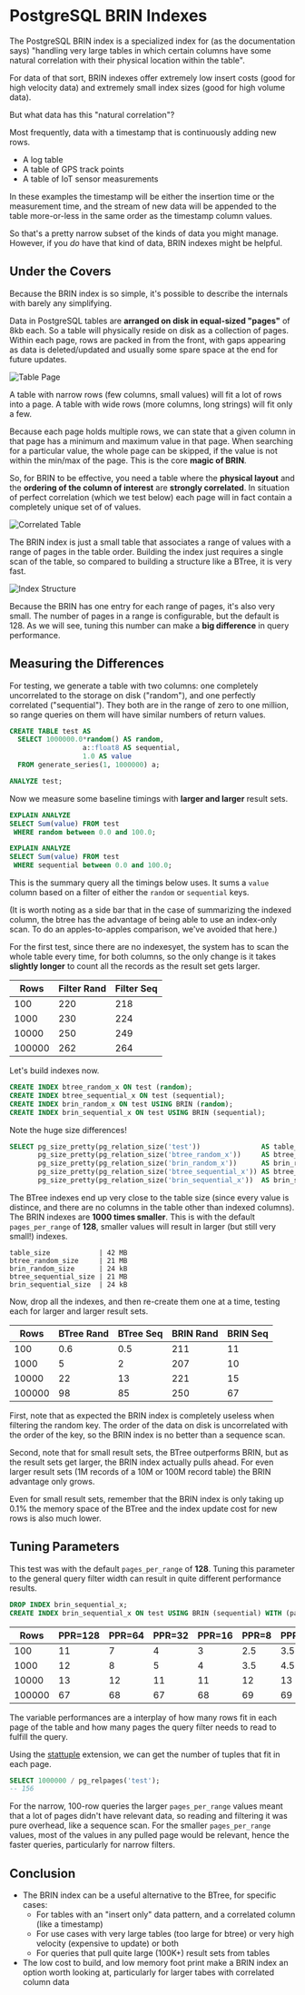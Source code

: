# PostgreSQL BRIN Indexes

The PostgreSQL BRIN index is a specialized index for (as the documentation says) "handling very large tables in which certain columns have some natural correlation with their physical location within the table".

For data of that sort, BRIN indexes offer extremely low insert costs (good for high velocity data) and extremely small index sizes (good for high volume data).

But what data has this "natural correlation"?

Most frequently, data with a timestamp that is continuously adding new rows. 

* A log table
* A table of GPS track points
* A table of IoT sensor measurements

In these examples the timestamp will be either the insertion time or the measurement time, and the stream of new data will be appended to the table more-or-less in the same order as the timestamp column values.

So that's a pretty narrow subset of the kinds of data you might manage. However, if you *do* have that kind of data, BRIN indexes might be helpful.

## Under the Covers

Because the BRIN index is so simple, it's possible to describe the internals with barely any simplifying.

Data in PostgreSQL tables are **arranged on disk in equal-sized "pages"** of 8kb each. So a table will physically reside on disk as a collection of pages. Within each page, rows are packed in from the front, with gaps appearing as data is deleted/updated and usually some spare space at the end for future updates. 

![Table Page](img/brin-page.png)

A table with narrow rows (few columns, small values) will fit a lot of rows into a page. A table with wide rows (more columns, long strings) will fit only a few.

Because each page holds multiple rows, we can state that a given column in that page has a minimum and maximum value in that page. When searching for a particular value, the whole page can be skipped, if the value is not within the min/max of the page. This is the core **magic of BRIN**.

So, for BRIN to be effective, you need a table where the **physical layout** and the **ordering of the column of interest** are **strongly correlated**. In situation of perfect correlation (which we test below) each page will in fact contain a completely unique set of of values.

![Correlated Table](img/brin-table.png)

The BRIN index is just a small table that associates a range of values with a range of pages in the table order. Building the index just requires a single scan of the table, so compared to building a structure like a BTree, it is very fast. 

![Index Structure](img/brin-index.png)

Because the BRIN has one entry for each range of pages, it's also very small. The number of pages in a range is configurable, but the default is 128. As we will see, tuning this number can make a **big difference** in query performance.


## Measuring the Differences

For testing, we generate a table with two columns: one completely uncorrelated to the storage on disk ("random"), and one perfectly correlated ("sequential"). They both are in the range of zero to one million, so range queries on them will have similar numbers of return values.

```sql
CREATE TABLE test AS 
  SELECT 1000000.0*random() AS random, 
                  a::float8 AS sequential,
                  1.0 AS value
  FROM generate_series(1, 1000000) a;

ANALYZE test;
```

Now we measure some baseline timings with **larger and larger** result sets.

```sql
EXPLAIN ANALYZE 
SELECT Sum(value) FROM test
 WHERE random between 0.0 and 100.0;

EXPLAIN ANALYZE 
SELECT Sum(value) FROM test
 WHERE sequential between 0.0 and 100.0;
```

This is the summary query all the timings below uses. It sums a `value` column based on a filter of either the `random` or `sequential` keys.

(It is worth noting as a side bar that in the case of summarizing the indexed column, the btree has the advantage of being able to use an index-only scan. To do an apples-to-apples comparison, we've avoided that here.)

For the first test, since there are no indexesyet, the system has to scan the whole table every time, for both columns, so the only change is it takes **slightly longer** to count all the records as the result set gets larger.

| Rows   | Filter Rand | Filter Seq |
|--------|-------------|------------|
| 100    | 220         | 218        |
| 1000   | 230         | 224        |
| 10000  | 250         | 249        |
| 100000 | 262         | 264        |

Let's build indexes now.

```sql
CREATE INDEX btree_random_x ON test (random);
CREATE INDEX btree_sequential_x ON test (sequential);
CREATE INDEX brin_random_x ON test USING BRIN (random);
CREATE INDEX brin_sequential_x ON test USING BRIN (sequential);
```

Note the huge size differences!

```sql
SELECT pg_size_pretty(pg_relation_size('test'))               AS table_size,
       pg_size_pretty(pg_relation_size('btree_random_x'))     AS btree_random_size,
       pg_size_pretty(pg_relation_size('brin_random_x'))      AS brin_random_size,
       pg_size_pretty(pg_relation_size('btree_sequential_x')) AS btree_sequential_size,
       pg_size_pretty(pg_relation_size('brin_sequential_x'))  AS brin_sequential_size;
```

The BTree indexes end up very close to the table size (since every value is distince, and there are no columns in the table other than indexed columns). The BRIN indexes are **1000 times smaller**. This is with the default `pages_per_range` of **128**, smaller values will result in larger (but still very small!) indexes.

```
table_size            | 42 MB
btree_random_size     | 21 MB
brin_random_size      | 24 kB
btree_sequential_size | 21 MB
brin_sequential_size  | 24 kB
```

Now, drop all the indexes, and then re-create them one at a time, testing each for larger and larger result sets.

| Rows   | BTree Rand | BTree Seq | BRIN Rand | BRIN Seq |
|--------|------------|-----------|-----------|----------|
| 100    | 0.6        | 0.5       | 211       | 11       |
| 1000   | 5          | 2         | 207       | 10       |
| 10000  | 22         | 13        | 221       | 15       |
| 100000 | 98         | 85        | 250       | 67       |

First, note that as expected the BRIN index is completely useless when filtering the random key. The order of the data on disk is uncorrelated with the order of the key, so the BRIN index is no better than a sequence scan.

Second, note that for small result sets, the BTree outperforms BRIN, but as the result sets get larger, the BRIN index actually pulls ahead. For even larger result sets (1M records of a 10M or 100M record table) the BRIN advantage only grows.

Even for small result sets, remember that the BRIN index is only taking up 0.1% the memory space of the BTree and the index update cost for new rows is also much lower.

## Tuning Parameters

This test was with the default `pages_per_range` of **128**. Tuning this parameter to the general query filter width can result in quite different performance results.

```sql
DROP INDEX brin_sequential_x;
CREATE INDEX brin_sequential_x ON test USING BRIN (sequential) WITH (pages_per_range=64);
```

| Rows   | PPR=128 | PPR=64 | PPR=32 | PPR=16 | PPR=8 | PPR=4 |
|--------|---------|--------|--------|--------|-------|-------|
| 100    | 11      | 7      | 4      | 3      | 2.5   | 3.5   |
| 1000   | 12      | 8      | 5      | 4      | 3.5   | 4.5   |
| 10000  | 13      | 12     | 11     | 11     | 12    | 13    |
| 100000 | 67      | 68     | 67     | 68     | 69    | 69    |

The variable performances are a interplay of how many rows fit in each page of the table and how many pages the query filter needs to read to fulfill the query.

Using the [stattuple](https://www.postgresql.org/docs/current/pgstattuple.html) extension, we can get the number of tuples that fit in each page.

```sql
SELECT 1000000 / pg_relpages('test');
-- 156
```

For the narrow, 100-row queries the larger `pages_per_range` values meant that a lot of pages didn't have relevant data, so reading and filtering it was pure overhead, like a sequence scan. For the smaller `pages_per_range` values, most of the values in any pulled page would be relevant, hence the faster queries, particularly for narrow filters.

## Conclusion

* The BRIN index can be a useful alternative to the BTree, for specific cases:
  * For tables with an "insert only" data pattern, and a correlated column (like a timestamp)
  * For use cases with very large tables (too large for btree) or very high velocity (expensive to update) or both
  * For queries that pull quite large (100K+) result sets from tables
* The low cost to build, and low memory foot print make a BRIN index an option worth looking at, particularly for larger tabes with correlated column data

